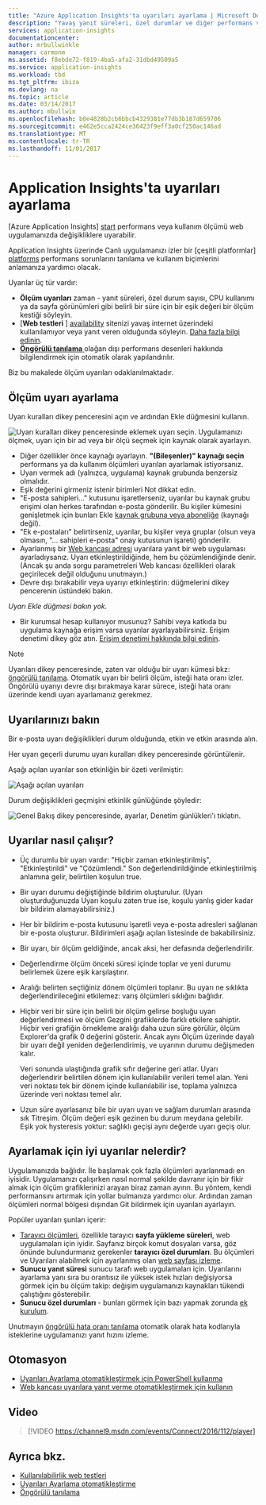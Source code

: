 ```yaml
---
title: "Azure Application Insights'ta uyarıları ayarlama | Microsoft Docs"
description: "Yavaş yanıt süreleri, özel durumlar ve diğer performans veya web uygulamanızda kullanım değişiklikler hakkında bilgi edinin."
services: application-insights
documentationcenter: 
author: mrbullwinkle
manager: carmonm
ms.assetid: f8ebde72-f819-4ba5-afa2-31dbd49509a5
ms.service: application-insights
ms.workload: tbd
ms.tgt_pltfrm: ibiza
ms.devlang: na
ms.topic: article
ms.date: 03/14/2017
ms.author: mbullwin
ms.openlocfilehash: b0e4828b2cb6bbcb4329381e77db3b187d659706
ms.sourcegitcommit: e462e5cca2424ce36423f9eff3a0cf250ac146ad
ms.translationtype: MT
ms.contentlocale: tr-TR
ms.lasthandoff: 11/01/2017
---
```

# <a name="set-alerts-in-application-insights"></a>Application Insights'ta uyarıları ayarlama
[Azure Application Insights] [ start] performans veya kullanım ölçümü web uygulamanızda değişikliklere uyarabilir. 

Application Insights üzerinde Canlı uygulamanızı izler bir [çeşitli platformlar] [ platforms] performans sorunlarını tanılama ve kullanım biçimlerini anlamanıza yardımcı olacak.

Uyarılar üç tür vardır:

* **Ölçüm uyarıları** zaman - yanıt süreleri, özel durum sayısı, CPU kullanımı ya da sayfa görünümleri gibi belirli bir süre için bir eşik değeri bir ölçüm kestiği söyleyin. 
* [**Web testleri** ] [ availability] sitenizi yavaş internet üzerindeki kullanılamıyor veya yanıt veren olduğunda söyleyin. [Daha fazla bilgi edinin][availability].
* [**Öngörülü tanılama** ](app-insights-proactive-diagnostics.md) olağan dışı performans desenleri hakkında bilgilendirmek için otomatik olarak yapılandırılır.

Biz bu makalede ölçüm uyarıları odaklanılmaktadır.

## <a name="set-a-metric-alert"></a>Ölçüm uyarı ayarlama
Uyarı kuralları dikey penceresini açın ve ardından Ekle düğmesini kullanın. 

![Uyarı kuralları dikey penceresinde eklemek uyarı seçin. Uygulamanızı ölçmek, uyarı için bir ad veya bir ölçü seçmek için kaynak olarak ayarlayın.](./media/app-insights-alerts/01-set-metric.png)

* Diğer özellikler önce kaynağı ayarlayın. **"(Bileşenler)" kaynağı seçin** performans ya da kullanım ölçümleri uyarıları ayarlamak istiyorsanız.
* Uyarı vermek adı (yalnızca, uygulama) kaynak grubunda benzersiz olmalıdır.
* Eşik değerini girmeniz istenir birimleri Not dikkat edin.
* "E-posta sahipleri..." kutusunu işaretlerseniz, uyarılar bu kaynak grubu erişimi olan herkes tarafından e-posta gönderilir. Bu kişiler kümesini genişletmek için bunları Ekle [kaynak grubuna veya aboneliğe](app-insights-resources-roles-access-control.md) (kaynağı değil).
* "Ek e-postaları" belirtirseniz, uyarılar, bu kişiler veya gruplar (olsun veya olmasın, "... sahipleri e-posta" onay kutusunun işareti) gönderilir. 
* Ayarlanmış bir [Web kancası adresi](../monitoring-and-diagnostics/insights-webhooks-alerts.md) uyarılara yanıt bir web uygulaması ayarladıysanız. Uyarı etkinleştirildiğinde, hem bu çözümlendiğinde denir. (Ancak şu anda sorgu parametreleri Web kancası özellikleri olarak geçirilecek değil olduğunu unutmayın.)
* Devre dışı bırakabilir veya uyarıyı etkinleştirin: düğmelerini dikey pencerenin üstündeki bakın.

*Uyarı Ekle düğmesi bakın yok.* 

* Bir kurumsal hesap kullanıyor musunuz? Sahibi veya katkıda bu uygulama kaynağa erişim varsa uyarılar ayarlayabilirsiniz. Erişim denetimi dikey göz atın. [Erişim denetimi hakkında bilgi edinin][roles].

> [!NOTE]
> Uyarıları dikey penceresinde, zaten var olduğu bir uyarı kümesi bkz: [öngörülü tanılama](app-insights-proactive-failure-diagnostics.md). Otomatik uyarı bir belirli ölçüm, isteği hata oranı izler. Öngörülü uyarıyı devre dışı bırakmaya karar sürece, isteği hata oranı üzerinde kendi uyarı ayarlamanız gerekmez. 
> 
> 

## <a name="see-your-alerts"></a>Uyarılarınızı bakın
Bir e-posta uyarı değişiklikleri durum olduğunda, etkin ve etkin arasında alın. 

Her uyarı geçerli durumu uyarı kuralları dikey penceresinde görüntülenir.

Aşağı açılan uyarılar son etkinliğin bir özeti verilmiştir:

![Aşağı açılan uyarıları](./media/app-insights-alerts/010-alert-drop.png)

Durum değişiklikleri geçmişini etkinlik günlüğünde şöyledir:

![Genel Bakış dikey penceresinde, ayarlar, Denetim günlükleri'ı tıklatın.](./media/app-insights-alerts/09-alerts.png)

## <a name="how-alerts-work"></a>Uyarılar nasıl çalışır?
* Üç durumlu bir uyarı vardır: "Hiçbir zaman etkinleştirilmiş", "Etkinleştirildi" ve "Çözümlendi." Son değerlendirildiğinde etkinleştirilmiş anlamına gelir, belirtilen koşulun true.
* Bir uyarı durumu değiştiğinde bildirim oluşturulur. (Uyarı oluşturduğunuzda Uyarı koşulu zaten true ise, koşulu yanlış gider kadar bir bildirim alamayabilirsiniz.)
* Her bir bildirim e-posta kutusunu işaretli veya e-posta adresleri sağlanan bir e-posta oluşturur. Bildirimleri aşağı açılan listesinde de bakabilirsiniz.
* Bir uyarı, bir ölçüm geldiğinde, ancak aksi, her defasında değerlendirilir.
* Değerlendirme ölçüm önceki süresi içinde toplar ve yeni durumu belirlemek üzere eşik karşılaştırır.
* Aralığı belirten seçtiğiniz dönem ölçümleri toplanır. Bu uyarı ne sıklıkta değerlendirileceğini etkilemez: varış ölçümleri sıklığını bağlıdır.
* Hiçbir veri bir süre için belirli bir ölçüm gelirse boşluğu uyarı değerlendirmesi ve ölçüm Gezgini grafiklerde farklı etkilere sahiptir. Hiçbir veri grafiğin örnekleme aralığı daha uzun süre görülür, ölçüm Explorer'da grafik 0 değerini gösterir. Ancak aynı Ölçüm üzerinde dayalı bir uyarı değil yeniden değerlendirimiş, ve uyarının durumu değişmeden kalır. 
  
    Veri sonunda ulaştığında grafik sıfır değerine geri atlar. Uyarı değerlendirir belirtilen dönem için kullanılabilir verileri temel alan. Yeni veri noktası tek bir dönem içinde kullanılabilir ise, toplama yalnızca üzerinde veri noktası temel alır.
* Uzun süre ayarlasanız bile bir uyarı uyarı ve sağlam durumları arasında sık Titreşim. Ölçüm değeri eşik gezinen bu durum meydana gelebilir. Eşik yok hysteresis yoktur: sağlıklı geçişi aynı değerde uyarı geçiş olur.

## <a name="what-are-good-alerts-to-set"></a>Ayarlamak için iyi uyarılar nelerdir?
Uygulamanızda bağlıdır. İle başlamak çok fazla ölçümleri ayarlanmadı en iyisidir. Uygulamanızı çalışırken nasıl normal şekilde davranır için bir fikir almak için ölçüm grafiklerinizi arayan biraz zaman ayırın. Bu yöntem, kendi performansını artırmak için yollar bulmanıza yardımcı olur. Ardından zaman ölçümleri normal bölgesi dışından Git bildirmek için uyarıları ayarlayın. 

Popüler uyarıları şunları içerir:

* [Tarayıcı ölçümleri][client], özellikle tarayıcı **sayfa yükleme süreleri**, web uygulamaları için iyidir. Sayfanız birçok komut dosyaları varsa, göz önünde bulundurmanız gerekenler **tarayıcı özel durumları**. Bu ölçümleri ve Uyarıları alabilmek için ayarlanmış olan [web sayfası izleme][client].
* **Sunucu yanıt süresi** sunucu tarafı web uygulamaları için. Uyarılarını ayarlama yanı sıra bu orantısız ile yüksek istek hızları değişiyorsa görmek için bu ölçüm takip: değişim uygulamanızı kaynakları tükendi çalıştığını gösterebilir. 
* **Sunucu özel durumları** - bunları görmek için bazı yapmak zorunda [ek kurulum](app-insights-asp-net-exceptions.md).

Unutmayın [öngörülü hata oranı tanılama](app-insights-proactive-failure-diagnostics.md) otomatik olarak hata kodlarıyla isteklerine uygulamanızı yanıt hızını izleme. 

## <a name="automation"></a>Otomasyon
* [Uyarıları Ayarlama otomatikleştirmek için PowerShell kullanma](app-insights-powershell-alerts.md)
* [Web kancası uyarılara yanıt verme otomatikleştirmek için kullanın](../monitoring-and-diagnostics/insights-webhooks-alerts.md)

## <a name="video"></a>Video

> [!VIDEO https://channel9.msdn.com/events/Connect/2016/112/player]

## <a name="see-also"></a>Ayrıca bkz.
* [Kullanılabilirlik web testleri](app-insights-monitor-web-app-availability.md)
* [Uyarıları Ayarlama otomatikleştirme](app-insights-powershell-alerts.md)
* [Öngörülü tanılama](app-insights-proactive-diagnostics.md) 

<!--Link references-->

[availability]: app-insights-monitor-web-app-availability.md
[client]: app-insights-javascript.md
[platforms]: app-insights-platforms.md
[roles]: app-insights-resources-roles-access-control.md
[start]: app-insights-overview.md

